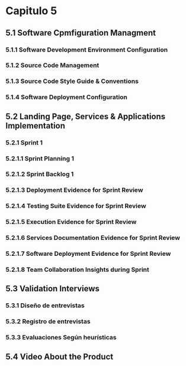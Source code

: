 # Capitulo 5
## 5.1 Software Cpmfiguration Managment
### 5.1.1 Software Development Environment Configuration
### 5.1.2 Source Code Management
### 5.1.3 Source Code Style Guide & Conventions 
### 5.1.4 Software Deployment Configuration 
## 5.2 Landing Page, Services & Applications Implementation 
### 5.2.1 Sprint 1 
###   5.2.1.1 Sprint Planning 1
###   5.2.1.2 Sprint Backlog 1
###   5.2.1.3 Deployment Evidence for Sprint Review 
###   5.2.1.4 Testing Suite Evidence for Sprint Review 
###   5.2.1.5 Execution Evidence for Sprint Review 
###   5.2.1.6 Services Documentation Evidence for Sprint Review
###   5.2.1.7 Software Deployment Evidence for Sprint Review 
###   5.2.1.8 Team Collaboration Insights during Sprint 
## 5.3 Validation Interviews 
### 5.3.1 Diseño de entrevistas
### 5.3.2 Registro de entrevistas
### 5.3.3 Evaluaciones Según heurísticas 
## 5.4 Video About the Product
